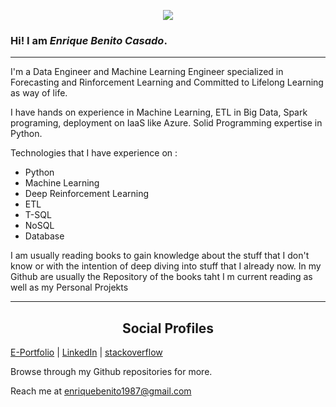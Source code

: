 
<p align='center'>
<img align='center' src="https://visitor-badge.glitch.me/badge?page_id=Enrique1987.visitor-badge">
<p/>
 
### Hi! I am *Enrique Benito Casado*.

---

I'm a Data Engineer and Machine Learning Engineer specialized in Forecasting and Rinforcement Learning and Committed to Lifelong Learning as way of life.

I have hands on experience in Machine Learning, ETL in Big Data, Spark programing, deployment on IaaS like Azure. Solid Programming expertise in Python.

Technologies that I have experience on :


- Python
- Machine Learning
- Deep Reinforcement Learning
- ETL 
- T-SQL
- NoSQL 
- Database

I am usually reading books to gain knowledge about the stuff that I don't know or with the intention of deep diving into stuff that I already now. In my Github are usually
the Repository of the books taht I m current reading as well as my Personal Projekts 


---

<h2 style="text-align:center">Social Profiles</h2>

[E-Portfolio](https://Enrique1987.github.io) | [LinkedIn](https://www.linkedin.com/in/enriquebenito1987) | [stackoverflow](https://stackoverflow.com/users/3844270/enrique-benito-casado)


Browse through my Github repositories for more.

 
 Reach me at [enriquebenito1987@gmail.com](enriquebenito1987@gmail.com)
